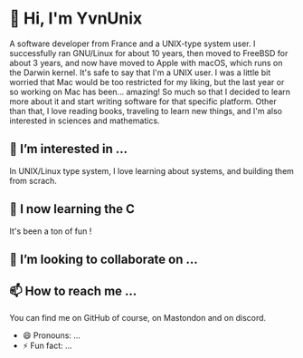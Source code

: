 # 👋 Hi, I'm YvnUnix
A software developer from France and a UNIX-type system user. I successfully ran GNU/Linux for about 10 years, then moved to FreeBSD for about 3 years, and now have moved to Apple with macOS, which runs on the Darwin kernel. It's safe to say that I'm a UNIX user. I was a little bit worried that Mac would be too restricted for my liking, but the last year or so working on Mac has been... amazing! So much so that I decided to learn more about it and start writing software for that specific platform. Other than that, I love reading books, traveling to learn new things, and I'm also interested in sciences and mathematics.

## 👀 I’m interested in ...
In UNIX/Linux type system, I love learning about systems, and building them from scrach. 


## 🌱 I now learning the C
It's been a ton of fun ! 


## 💞️ I’m looking to collaborate on ...

## 📫 How to reach me ...
  You can find me on GitHub of course, on Mastondon and on discord. 
- 😄 Pronouns: ...
- ⚡ Fun fact: ...

<!---
YvnUnix/YvnUnix is a ✨ special ✨ repository because its `README.md` (this file) appears on your GitHub profile.
You can click the Preview link to take a look at your changes.
--->
